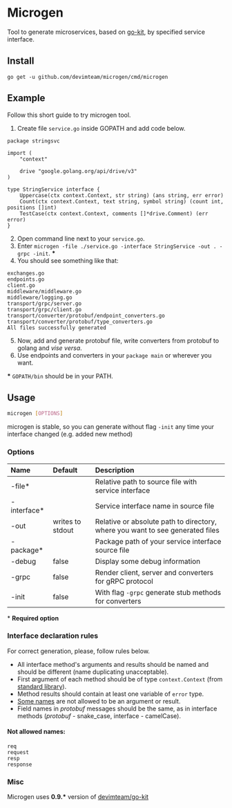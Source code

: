 # Microgen

Tool to generate microservices, based on [go-kit](https://gokit.io/), by specified service interface.

## Install
```
go get -u github.com/devimteam/microgen/cmd/microgen
```


## Example
Follow this short guide to try microgen tool.

1. Create file `service.go` inside GOPATH and add code below.
``` golang
package stringsvc

import (
	"context"

	drive "google.golang.org/api/drive/v3"
)

type StringService interface {
	Uppercase(ctx context.Context, str string) (ans string, err error)
	Count(ctx context.Context, text string, symbol string) (count int, positions []int)
	TestCase(ctx context.Context, comments []*drive.Comment) (err error)
}
```
2. Open command line next to your `service.go`.
3. Enter `microgen -file ./service.go -interface StringService -out . -grpc -init`. __*__
4. You should see something like that:
```
exchanges.go
endpoints.go
client.go
middleware/middleware.go
middleware/logging.go
transport/grpc/server.go
transport/grpc/client.go
transport/converter/protobuf/endpoint_converters.go
transport/converter/protobuf/type_converters.go
All files successfully generated
```
5. Now, add and generate protobuf file, write converters from protobuf to golang and _vise versa_.
6. Use endpoints and converters in your `package main` or wherever you want.

__*__ `GOPATH/bin` should be in your PATH.

## Usage
``` sh
microgen [OPTIONS]
```
microgen is stable, so you can generate without flag `-init` any time your interface changed (e.g. added new method)
### Options

| Name        | Default          | Description                                                                   |
|:------------|:-----------------|:------------------------------------------------------------------------------|
| -file*      |                  | Relative path to source file with service interface                           |
| -interface* |                  | Service interface name in source file                                         |
| -out        | writes to stdout | Relative or absolute path to directory, where you want to see generated files |
| -package*   |                  | Package path of your service interface source file                            |
| -debug      | false            | Display some debug information                                                |
| -grpc       | false            | Render client, server and converters for gRPC protocol                        |
| -init       | false            | With flag `-grpc` generate stub methods for converters                        |

\* __Required option__

### Interface declaration rules
For correct generation, please, follow rules below.

* All interface method's arguments and results should be named and should be different (name duplicating unacceptable).
* First argument of each method should be of type `context.Context` (from [standard library](https://golang.org/pkg/context/)).
* Method results should contain at least one variable of `error` type.
* [Some names](#not-allowed-names) are not allowed to be an argument or result.
* Field names in _protobuf_ messages should be the same, as in interface methods (_protobuf_ - snake_case, interface - camelCase).

#### Not allowed names:
```
req
request
resp
response
```

### Misc

Microgen uses __0.9.*__ version of [devimteam/go-kit](https://github.com/devimteam/go-kit)